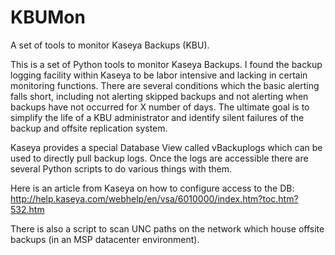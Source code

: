 # KBUMon
A set of tools to monitor Kaseya Backups (KBU).

This is a set of Python tools to monitor Kaseya Backups. I found the backup logging facility within Kaseya to be labor intensive and lacking in certain monitoring functions. There are several conditions which the basic alerting falls short, including not alerting skipped backups and not alerting when backups have not occurred for X number of days. The ultimate goal is to simplify the life of a KBU administrator and identify silent failures of the backup and offsite replication system.

Kaseya provides a special Database View called vBackuplogs which can be used to directly pull backup logs. 
Once the logs are accessible there are several Python scripts to do various things with them.

Here is an article from Kaseya on how to configure access to the DB: http://help.kaseya.com/webhelp/en/vsa/6010000/index.htm?toc.htm?532.htm

There is also a script to scan UNC paths on the network which house offsite backups (in an MSP datacenter environment).


